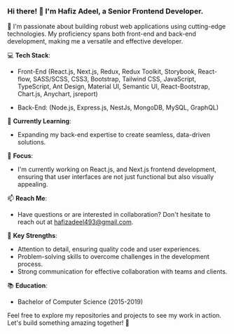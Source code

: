 ### Hi there! 👋 I'm Hafiz Adeel, a Senior Frontend Developer.

🚀 I'm passionate about building robust web applications using cutting-edge technologies. My proficiency spans both front-end and back-end development, making me a versatile and effective developer.

💻 **Tech Stack**:
- Front-End (React.js, Next.js, Redux, Redux Toolkit, Storybook, React-flow, SASS/SCSS, CSS3, Bootstrap, Tailwind CSS, JavaScript, TypeScript, Ant Design, Material UI, Semantic UI, React-Bootstrap, Chart.js, Anychart, jsreport)

- Back-End: (Node.js, Express.js, NestJs, MongoDB, MySQL, GraphQL)

🌱 **Currently Learning**:
- Expanding my back-end expertise to create seamless, data-driven solutions.

🎯 **Focus**:
- I'm currently working on React.js, and Next.js frontend development, ensuring that user interfaces are not just functional but also visually appealing.

📫 **Reach Me**:
- Have questions or are interested in collaboration? Don't hesitate to reach out at hafizadeel493@gmail.com.

🌟 **Key Strengths**:
- Attention to detail, ensuring quality code and user experiences.
- Problem-solving skills to overcome challenges in the development process.
- Strong communication for effective collaboration with teams and clients.

📚 **Education**:
- Bachelor of Computer Science (2015-2019)

Feel free to explore my repositories and projects to see my work in action. Let's build something amazing together! 🚀

